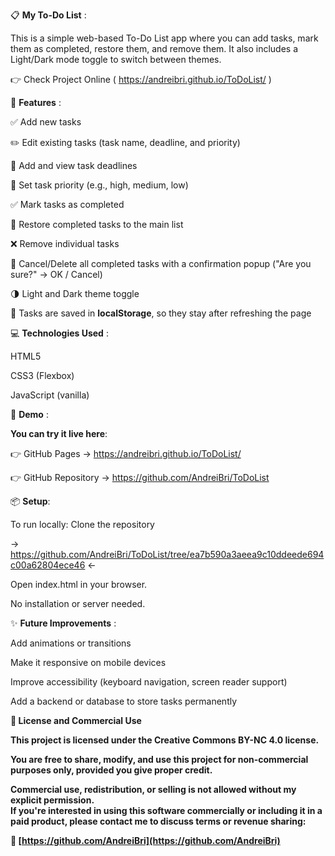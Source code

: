 📋 <b>My To-Do List</b> :

This is a simple web-based To-Do List app where you can add tasks, mark them as completed, restore them, and remove them.
It also includes a Light/Dark mode toggle to switch between themes.

👉 Check Project Online ( https://andreibri.github.io/ToDoList/ )

🚀 <b>Features</b> :

✅ Add new tasks  

✏️ Edit existing tasks (task name, deadline, and priority)  

📅 Add and view task deadlines  

🔺 Set task priority (e.g., high, medium, low)  

✅ Mark tasks as completed  

🔁 Restore completed tasks to the main list  

❌ Remove individual tasks  

🧹 Cancel/Delete all completed tasks with a confirmation popup ("Are you sure?" → OK / Cancel)  

🌗 Light and Dark theme toggle  

💾 Tasks are saved in **localStorage**, so they stay after refreshing the page  

💻 <b>Technologies Used</b> :

HTML5

CSS3 (Flexbox)

JavaScript (vanilla)

🌙 <b>Demo</b> :

<b>You can try it live here</b>:   

👉 GitHub Pages → https://andreibri.github.io/ToDoList/  

👉 GitHub Repository → https://github.com/AndreiBri/ToDoList

📦 <b>Setup</b>:

To run locally: Clone the repository

 → https://github.com/AndreiBri/ToDoList/tree/ea7b590a3aeea9c10ddeede694c00a62804ece46  ←

Open index.html in your browser.

No installation or server needed.

✨ <b>Future Improvements</b> :

Add animations or transitions

Make it responsive on mobile devices

Improve accessibility (keyboard navigation, screen reader support)

Add a backend or database to store tasks permanently

<b> 🚫 License and Commercial Use

This project is licensed under the **Creative Commons BY-NC 4.0** license.

You are free to share, modify, and use this project **for non-commercial purposes only**, provided you give proper credit.

**Commercial use, redistribution, or selling is not allowed without my explicit permission.**  
If you're interested in using this software commercially or including it in a paid product, please contact me to discuss terms or revenue sharing:

📩 [https://github.com/AndreiBri](https://github.com/AndreiBri)
